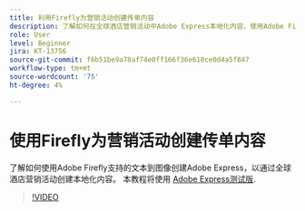 ```yaml
---
title: 利用Firefly为营销活动创建传单内容
description: 了解如何在全球酒店营销活动中Adobe Express本地化内容，使用Adobe Firefly支持的文本到图像
role: User
level: Beginner
jira: KT-13756
source-git-commit: f6b51be9a78af74e0ff166f36e610ce0d4a5f847
workflow-type: tm+mt
source-wordcount: '75'
ht-degree: 4%

---
```


# 使用Firefly为营销活动创建传单内容

了解如何使用Adobe Firefly支持的文本到图像创建Adobe Express，以通过全球酒店营销活动创建本地化内容。 本教程将使用 [Adobe Express测试版](https://www.adobe.com/express/).

>[!VIDEO](https://video.tv.adobe.com/v/3422426?quality=12&learn=on&hidetitle=true)
